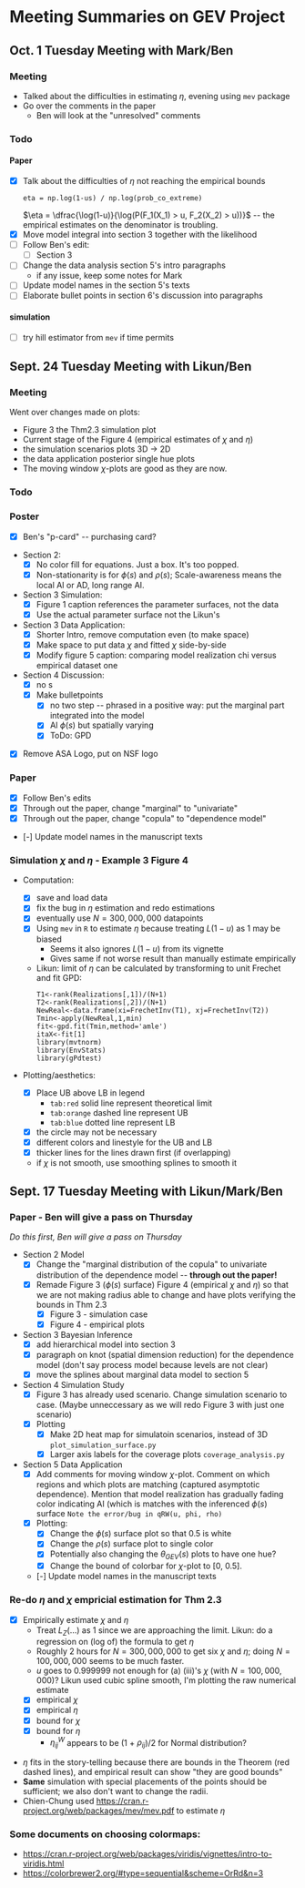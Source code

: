 # Meeting Summaries on GEV Project

## Oct. 1 Tuesday Meeting with Mark/Ben

### Meeting

- Talked about the difficulties in estimating $\eta$, evening using `mev` package
- Go over the comments in the paper
  - Ben will look at the "unresolved" comments

### Todo

#### Paper

- [x] Talk about the difficulties of $\eta$ not reaching the empirical bounds
  ```
  eta = np.log(1-us) / np.log(prob_co_extreme)
  ```
  $\eta = \dfrac{\log(1-u)}{\log(P(F_1(X_1) > u, F_2(X_2) > u))}$ -- the empirical estimates on the denominator is troubling.
- [x] Move model integral into section 3 together with the likelihood
- [ ] Follow Ben's edit:
  - [ ] Section 3
- [ ] Change the data analysis section 5's intro paragraphs
  - if any issue, keep some notes for Mark
- [ ] Update model names in the section 5's texts
- [ ] Elaborate bullet points in section 6's discussion into paragraphs

#### simulation
- [ ] try hill estimator from `mev` if time permits


## Sept. 24 Tuesday Meeting with Likun/Ben

### Meeting

Went over changes made on plots: 
  - Figure 3 the Thm2.3 simulation plot
  - Current stage of the Figure 4 (empirical estimates of $\chi$ and $\eta$)
  - the simulation scenarios plots 3D -> 2D
  - the data application posterior single hue plots
  - The moving window $\chi$-plots are good as they are now.

### Todo

### Poster

- [x] Ben's "p-card" -- purchasing card?

- Section 2:
  - [x] No color fill for equations. Just a box. It's too popped.
  - [x] Non-stationarity is for $\phi(s)$ and $\rho(s)$;  Scale-awareness means the local AI or AD, long range AI.
- Section 3 Simulation:
  - [x] Figure 1 caption references the parameter surfaces, not the data
  - [x] Use the actual parameter surface not the Likun's
- Section 3 Data Application:
  - [x] Shorter Intro, remove computation even (to make space)
  - [x] Make space to put data $\chi$ and fitted $\chi$ side-by-side
  - [x] Modify figure 5 caption: comparing model realization chi versus empirical dataset one
- Section 4 Discussion:
  - [x] no s
  - [x] Make bulletpoints
    - [x] no two step -- phrased in a positive way: put the marginal part integrated into the model
    - [x] AI $\phi(s)$ but spatially varying
    - [x] ToDo: GPD
- [x] Remove ASA Logo, put on NSF logo


### Paper

- [x] Follow Ben's edits
- [x] Through out the paper, change "marginal" to "univariate"
- [x] Through out the paper, change "copula" to "dependence model"
- [-] Update model names in the manuscript texts


### Simulation $\chi$ and $\eta$ - Example 3 Figure 4

- Computation:
  - [x] save and load data
  - [x] fix the bug in $\eta$ estimation and redo estimations
  - [x] eventually use $N = 300,000,000$ datapoints
  - [x] Using `mev` in `R` to estimate $\eta$ because treating $L(1-u)$ as 1 may be biased
    - Seems it also ignores $L(1-u)$ from its vignette
    - Gives same if not worse result than manually estimate empirically
  - Likun: limit of $\eta$ can be calculated by transforming to unit Frechet and fit GPD: 
    ```##Calculate the tail dependence using min(Xi,Xj)
    T1<-rank(Realizations[,1])/(N+1)
    T2<-rank(Realizations[,2])/(N+1)
    NewReal<-data.frame(xi=FrechetInv(T1), xj=FrechetInv(T2))
    Tmin<-apply(NewReal,1,min)
    fit<-gpd.fit(Tmin,method='amle')
    itaX<-fit[1]
    library(mvtnorm)
    library(EnvStats)
    library(gPdtest)
    ```
  
- Plotting/aesthetics:
  - [x] Place UB above LB in legend
    - `tab:red` solid line represent theoretical limit
    - `tab:orange` dashed line represent UB
    - `tab:blue` dotted line represent LB
  - [x] the circle may not be necessary
  - [x] different colors and linestyle for the UB and LB
  - [x] thicker lines for the lines drawn first (if overlapping)
  - if $\chi$ is not smooth, use smoothing splines to smooth it



## Sept. 17 Tuesday Meeting with Likun/Mark/Ben

### Paper - Ben will give a pass on Thursday

*Do this first, Ben will give a pass on Thursday*

- Section 2 Model
  - [x] Change the "marginal distribution of the copula" to univariate distribution of the dependence model -- **through out the paper!**
  - [x] Remade Figure 3 ($\phi(s)$ surface) Figure 4 (empirical $\chi$ and $\eta$) so that we are not making radius able to change and have plots verifying the bounds in Thm 2.3
    - [x] Figure 3 - simulation case
    - [x] Figure 4 - empirical plots
- Section 3 Bayesian Inference
  - [x] add hierarchical model into section 3
  - [x] paragraph on knot (spatial dimension reduction) for the dependence model (don't say process model because levels are not clear)
  - [x] move the splines about marginal data model to section 5
- Section 4 Simulation Study
  - [x] Figure 3 has already used scenario. Change simulation scenario to case. (Maybe unneccessary as we will redo Figure 3 with just one scenario)
  - [x] Plotting
    - [x] Make 2D heat map for simulatoin scenarios, instead of 3D `plot_simulation_surface.py`
    - [x] Larger axis labels for the coverage plots `coverage_analysis.py`
- Section 5 Data Application
  - [x] Add comments for moving window $\chi$-plot. Comment on which regions and which plots are matching (captured asymptotic dependence). Mention that model realization has gradually fading color indicating AI (which is matches with the inferenced $\phi(s)$ surface `Note the error/bug in qRW(u, phi, rho)`
  - [x] Plotting: 
    - [x] Change the $\phi(s)$ surface plot so that 0.5 is white
    - [x] Change the $\rho(s)$ surface plot to single color
    - [x] Potentially also changing the $\theta_{GEV}(s)$ plots to have one hue?
    - [x] Change the bound of colorbar for $\chi$-plot to [0, 0.5]. 
  - [-] Update model names in the manuscript texts

### Re-do $\eta$ and $\chi$ empricial estimation for Thm 2.3

- [x] Empirically estimate $\chi$ and $\eta$
  - Treat $L_Z(...)$ as 1 since we are approaching the limit. Likun: do a regression on (log of) the formula to get $\eta$
  - Roughly 2 hours for $N = 300,000,000$ to get six $\chi$ and $\eta$; doing $N = 100,000,000$ seems to be much faster.
  - $u$ goes to 0.999999 not enough for (a) (iii)'s $\chi$ (with $N = 100,000,000$)? Likun used cubic spline smooth, I'm plotting the raw numerical estimate
  - [x] empirical $\chi$
  - [x] empirical $\eta$
  - [x] bound for $\chi$
  - [x] bound for $\eta$
    - $\eta^W_{ij}$ appears to be (1 + $\rho_{ij}$)/2 for Normal distribution?
- $\eta$ fits in the story-telling because there are bounds in the Theorem (red dashed lines), and empirical result can show "they are good bounds"
- **Same** simulation with special placements of the points should be sufficient; we also don't want to change the radii. 
- Chien-Chung used https://cran.r-project.org/web/packages/mev/mev.pdf to estimate $\eta$


### Some documents on choosing colormaps:
- https://cran.r-project.org/web/packages/viridis/vignettes/intro-to-viridis.html
- https://colorbrewer2.org/#type=sequential&scheme=OrRd&n=3
